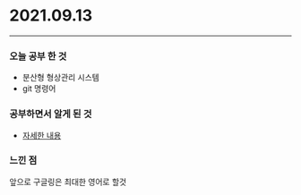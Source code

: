 # 2021.09.13
- - -
### 오늘 공부 한 것
* 분산형 형상관리 시스템
* git 명령어

### 공부하면서 알게 된 것
* [자세한 내용](https://github.com/baekmo/WebDevCurriculum/tree/master/Quest00)

### 느낀 점
앞으로 구글링은 최대한 영어로 할것
